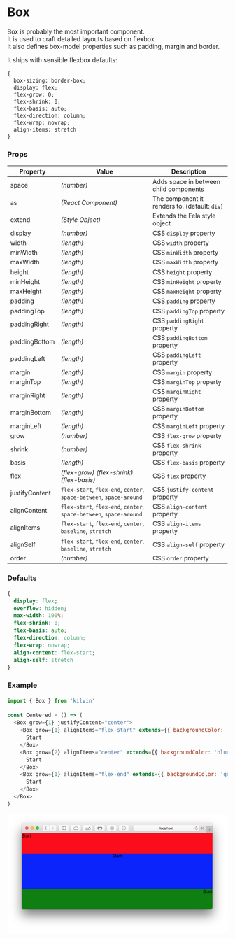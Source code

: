 # Box

Box is probably the most important component.<br>
It is used to craft detailed layouts based on flexbox.<br>
It also defines box-model properties such as padding, margin and border.<br>

It ships with sensible flexbox defaults:

```
{
  box-sizing: border-box;
  display: flex;
  flex-grow: 0;
  flex-shrink: 0;
  flex-basis: auto;
  flex-direction: column;
  flex-wrap: nowrap;
  align-items: stretch
}
```

### Props

| Property       |  Value                                                              | Description                                   |
| -------------- | ------------------------------------------------------------------- | --------------------------------------------- |
| space          | _(number)_                                                          | Adds space in between child components        |
| as             | _(React Component)_                                                 | The component it renders to. (default: `div`) |
| extend         | _(Style Object)_                                                    | Extends the Fela style object                 |
| display        | _(number)_                                                          | CSS `display` property                        |
| width          | _(length)_                                                          | CSS `width` property                          |
| minWidth       | _(length)_                                                          | CSS `minWidth` property                       |
| maxWidth       | _(length)_                                                          | CSS `maxWidth` property                       |
| height         | _(length)_                                                          | CSS `height` property                         |
| minHeight      | _(length)_                                                          | CSS `minHeight` property                      |
| maxHeight      | _(length)_                                                          | CSS `maxHeight` property                      |
| padding        | _(length)_                                                          | CSS `padding` property                        |
| paddingTop     | _(length)_                                                          | CSS `paddingTop` property                     |
| paddingRight   | _(length)_                                                          | CSS `paddingRight` property                   |
| paddingBottom  | _(length)_                                                          | CSS `paddingBottom` property                  |
| paddingLeft    | _(length)_                                                          | CSS `paddingLeft` property                    |
| margin         | _(length)_                                                          | CSS `margin` property                         |
| marginTop      | _(length)_                                                          | CSS `marginTop` property                      |
| marginRight    | _(length)_                                                          | CSS `marginRight` property                    |
| marginBottom   | _(length)_                                                          | CSS `marginBottom` property                   |
| marginLeft     | _(length)_                                                          | CSS `marginLeft` property                     |
| grow           | _(number)_                                                          | CSS `flex-grow` property                      |
| shrink         | _(number)_                                                          | CSS `flex-shrink` property                    |
| basis          | _(length)_                                                          | CSS `flex-basis` property                     |
| flex           | _(flex-grow)_ _(flex-shrink)_ _(flex-basis)_                        | CSS `flex` property                           |
| justifyContent | `flex-start`, `flex-end`, `center`, `space-between`, `space-around` | CSS `justify-content` property                |
| alignContent   | `flex-start`, `flex-end`, `center`, `space-between`, `space-around` | CSS `align-content` property                  |
| alignItems     | `flex-start`, `flex-end`, `center`, `baseline`, `stretch`           | CSS `align-items` property                    |
| alignSelf      | `flex-start`, `flex-end`, `center`, `baseline`, `stretch`           | CSS `align-self` property                     |
| order          | _(number)_                                                          | CSS `order` property                          |

### Defaults

```CSS
{
  display: flex;
  overflow: hidden;
  max-width: 100%;
  flex-shrink: 0;
  flex-basis: auto;
  flex-direction: column;
  flex-wrap: nowrap;
  align-content: flex-start;
  align-self: stretch
}
```

### Example

```javascript
import { Box } from 'kilvin'

const Centered = () => (
  <Box grow={1} justifyContent="center">
    <Box grow={1} alignItems="flex-start" extends={{ backgroundColor: 'red' }}>
      Start
    </Box>
    <Box grow={2} alignItems="center" extends={{ backgroundColor: 'blue' }}>
      Start
    </Box>
    <Box grow={1} alignItems="flex-end" extends={{ backgroundColor: 'green' }}>
      Start
    </Box>
  </Box>
)
```

<img src="../res/Box.png">
